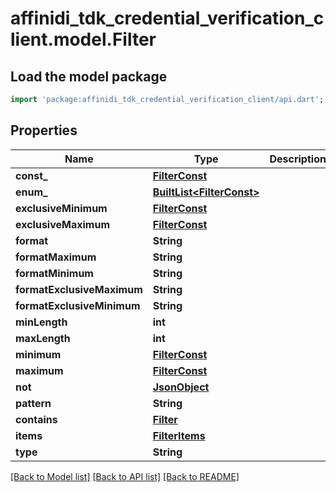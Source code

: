 # affinidi_tdk_credential_verification_client.model.Filter

## Load the model package

```dart
import 'package:affinidi_tdk_credential_verification_client/api.dart';
```

## Properties

| Name                       | Type                                               | Description | Notes      |
| -------------------------- | -------------------------------------------------- | ----------- | ---------- |
| **const\_**                | [**FilterConst**](FilterConst.md)                  |             | [optional] |
| **enum\_**                 | [**BuiltList&lt;FilterConst&gt;**](FilterConst.md) |             | [optional] |
| **exclusiveMinimum**       | [**FilterConst**](FilterConst.md)                  |             | [optional] |
| **exclusiveMaximum**       | [**FilterConst**](FilterConst.md)                  |             | [optional] |
| **format**                 | **String**                                         |             | [optional] |
| **formatMaximum**          | **String**                                         |             | [optional] |
| **formatMinimum**          | **String**                                         |             | [optional] |
| **formatExclusiveMaximum** | **String**                                         |             | [optional] |
| **formatExclusiveMinimum** | **String**                                         |             | [optional] |
| **minLength**              | **int**                                            |             | [optional] |
| **maxLength**              | **int**                                            |             | [optional] |
| **minimum**                | [**FilterConst**](FilterConst.md)                  |             | [optional] |
| **maximum**                | [**FilterConst**](FilterConst.md)                  |             | [optional] |
| **not**                    | [**JsonObject**](.md)                              |             | [optional] |
| **pattern**                | **String**                                         |             | [optional] |
| **contains**               | [**Filter**](Filter.md)                            |             | [optional] |
| **items**                  | [**FilterItems**](FilterItems.md)                  |             | [optional] |
| **type**                   | **String**                                         |             | [optional] |

[[Back to Model list]](../README.md#documentation-for-models) [[Back to API list]](../README.md#documentation-for-api-endpoints) [[Back to README]](../README.md)

